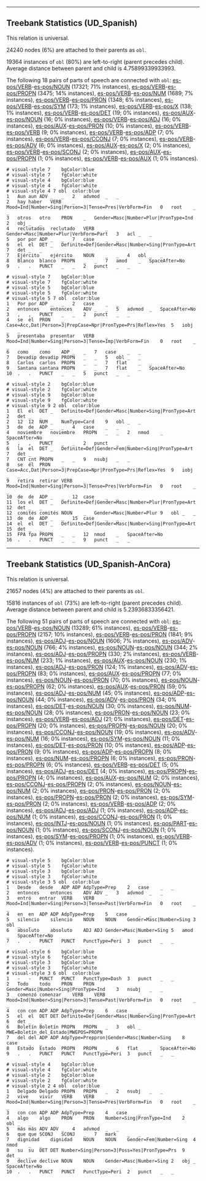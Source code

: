 

--------------------------------------------------------------------------------

## Treebank Statistics (UD_Spanish)

This relation is universal.

24240 nodes (6%) are attached to their parents as `obl`.

19364 instances of `obl` (80%) are left-to-right (parent precedes child).
Average distance between parent and child is 4.75899339933993.

The following 18 pairs of parts of speech are connected with `obl`: [es-pos/VERB]()-[es-pos/NOUN]() (17321; 71% instances), [es-pos/VERB]()-[es-pos/PROPN]() (3475; 14% instances), [es-pos/VERB]()-[es-pos/NUM]() (1689; 7% instances), [es-pos/VERB]()-[es-pos/PRON]() (1348; 6% instances), [es-pos/VERB]()-[es-pos/SYM]() (173; 1% instances), [es-pos/VERB]()-[es-pos/X]() (138; 1% instances), [es-pos/VERB]()-[es-pos/DET]() (19; 0% instances), [es-pos/AUX]()-[es-pos/NOUN]() (16; 0% instances), [es-pos/VERB]()-[es-pos/ADJ]() (16; 0% instances), [es-pos/AUX]()-[es-pos/PRON]() (10; 0% instances), [es-pos/VERB]()-[es-pos/VERB]() (9; 0% instances), [es-pos/VERB]()-[es-pos/ADP]() (7; 0% instances), [es-pos/VERB]()-[es-pos/CCONJ]() (7; 0% instances), [es-pos/VERB]()-[es-pos/ADV]() (6; 0% instances), [es-pos/AUX]()-[es-pos/X]() (2; 0% instances), [es-pos/VERB]()-[es-pos/SCONJ]() (2; 0% instances), [es-pos/AUX]()-[es-pos/PROPN]() (1; 0% instances), [es-pos/VERB]()-[es-pos/AUX]() (1; 0% instances).


~~~ conllu
# visual-style 7	bgColor:blue
# visual-style 7	fgColor:white
# visual-style 4	bgColor:blue
# visual-style 4	fgColor:white
# visual-style 4 7 obl	color:blue
1	Aun	aun	ADV	_	_	2	advmod	_	_
2	hay	haber	VERB	_	Mood=Ind|Number=Sing|Person=3|Tense=Pres|VerbForm=Fin	0	root	_	_
3	otros	otro	PRON	_	Gender=Masc|Number=Plur|PronType=Ind	2	obj	_	_
4	reclutados	reclutado	VERB	_	Gender=Masc|Number=Plur|VerbForm=Part	3	acl	_	_
5	por	por	ADP	_	_	7	case	_	_
6	el	el	DET	_	Definite=Def|Gender=Masc|Number=Sing|PronType=Art	7	det	_	_
7	Ejército	ejército	NOUN	_	_	4	obl	_	_
8	Blanco	blanco	PROPN	_	_	7	amod	_	SpaceAfter=No
9	.	.	PUNCT	_	_	2	punct	_	_

~~~


~~~ conllu
# visual-style 7	bgColor:blue
# visual-style 7	fgColor:white
# visual-style 5	bgColor:blue
# visual-style 5	fgColor:white
# visual-style 5 7 obl	color:blue
1	Por	por	ADP	_	_	2	case	_	_
2	entonces	entonces	ADV	_	_	5	advmod	_	SpaceAfter=No
3	,	,	PUNCT	_	_	2	punct	_	_
4	se	él	PRON	_	Case=Acc,Dat|Person=3|PrepCase=Npr|PronType=Prs|Reflex=Yes	5	iobj	_	_
5	presentaba	presentar	VERB	_	Mood=Ind|Number=Sing|Person=3|Tense=Imp|VerbForm=Fin	0	root	_	_
6	como	como	ADP	_	_	7	case	_	_
7	Devadip	devadip	PROPN	_	_	5	obl	_	_
8	Carlos	carlos	PROPN	_	_	7	flat	_	_
9	Santana	santana	PROPN	_	_	7	flat	_	SpaceAfter=No
10	.	.	PUNCT	_	_	5	punct	_	_

~~~


~~~ conllu
# visual-style 2	bgColor:blue
# visual-style 2	fgColor:white
# visual-style 9	bgColor:blue
# visual-style 9	fgColor:white
# visual-style 9 2 obl	color:blue
1	El	el	DET	_	Definite=Def|Gender=Masc|Number=Sing|PronType=Art	2	det	_	_
2	12	12	NUM	_	NumType=Card	9	obl	_	_
3	de	de	ADP	_	_	4	case	_	_
4	noviembre	noviembre	PROPN	_	_	2	nmod	_	SpaceAfter=No
5	,	,	PUNCT	_	_	2	punct	_	_
6	la	el	DET	_	Definite=Def|Gender=Fem|Number=Sing|PronType=Art	7	det	_	_
7	CNT	cnt	PROPN	_	_	9	nsubj	_	_
8	se	él	PRON	_	Case=Acc,Dat|Person=3|PrepCase=Npr|PronType=Prs|Reflex=Yes	9	iobj	_	_
9	retira	retirar	VERB	_	Mood=Ind|Number=Sing|Person=3|Tense=Pres|VerbForm=Fin	0	root	_	_
10	de	de	ADP	_	_	12	case	_	_
11	los	el	DET	_	Definite=Def|Gender=Masc|Number=Plur|PronType=Art	12	det	_	_
12	comités	comités	NOUN	_	Gender=Masc|Number=Plur	9	obl	_	_
13	de	de	ADP	_	_	15	case	_	_
14	el	el	DET	_	Definite=Def|Gender=Masc|Number=Sing|PronType=Art	15	det	_	_
15	FPA	fpa	PROPN	_	_	12	nmod	_	SpaceAfter=No
16	.	.	PUNCT	_	_	9	punct	_	_

~~~




--------------------------------------------------------------------------------

## Treebank Statistics (UD_Spanish-AnCora)

This relation is universal.

21657 nodes (4%) are attached to their parents as `obl`.

15816 instances of `obl` (73%) are left-to-right (parent precedes child).
Average distance between parent and child is 5.23936833356421.

The following 51 pairs of parts of speech are connected with `obl`: [es-pos/VERB]()-[es-pos/NOUN]() (13289; 61% instances), [es-pos/VERB]()-[es-pos/PROPN]() (2157; 10% instances), [es-pos/VERB]()-[es-pos/PRON]() (1841; 9% instances), [es-pos/ADJ]()-[es-pos/NOUN]() (1606; 7% instances), [es-pos/ADV]()-[es-pos/NOUN]() (766; 4% instances), [es-pos/NOUN]()-[es-pos/NOUN]() (344; 2% instances), [es-pos/ADJ]()-[es-pos/PROPN]() (330; 2% instances), [es-pos/VERB]()-[es-pos/NUM]() (233; 1% instances), [es-pos/AUX]()-[es-pos/NOUN]() (230; 1% instances), [es-pos/ADJ]()-[es-pos/PRON]() (124; 1% instances), [es-pos/ADV]()-[es-pos/PROPN]() (83; 0% instances), [es-pos/AUX]()-[es-pos/PROPN]() (77; 0% instances), [es-pos/NOUN]()-[es-pos/PRON]() (70; 0% instances), [es-pos/NOUN]()-[es-pos/PROPN]() (62; 0% instances), [es-pos/AUX]()-[es-pos/PRON]() (59; 0% instances), [es-pos/ADJ]()-[es-pos/NUM]() (45; 0% instances), [es-pos/ADP]()-[es-pos/NOUN]() (44; 0% instances), [es-pos/ADV]()-[es-pos/PRON]() (34; 0% instances), [es-pos/DET]()-[es-pos/NOUN]() (30; 0% instances), [es-pos/NUM]()-[es-pos/NOUN]() (28; 0% instances), [es-pos/PRON]()-[es-pos/NOUN]() (23; 0% instances), [es-pos/VERB]()-[es-pos/ADJ]() (21; 0% instances), [es-pos/DET]()-[es-pos/PROPN]() (20; 0% instances), [es-pos/PROPN]()-[es-pos/NOUN]() (20; 0% instances), [es-pos/CCONJ]()-[es-pos/NOUN]() (19; 0% instances), [es-pos/ADV]()-[es-pos/NUM]() (16; 0% instances), [es-pos/SYM]()-[es-pos/NOUN]() (11; 0% instances), [es-pos/DET]()-[es-pos/PRON]() (10; 0% instances), [es-pos/ADP]()-[es-pos/PRON]() (9; 0% instances), [es-pos/ADP]()-[es-pos/PROPN]() (8; 0% instances), [es-pos/NUM]()-[es-pos/PROPN]() (6; 0% instances), [es-pos/PRON]()-[es-pos/PROPN]() (6; 0% instances), [es-pos/VERB]()-[es-pos/DET]() (5; 0% instances), [es-pos/ADJ]()-[es-pos/DET]() (4; 0% instances), [es-pos/PROPN]()-[es-pos/PROPN]() (4; 0% instances), [es-pos/AUX]()-[es-pos/NUM]() (2; 0% instances), [es-pos/CCONJ]()-[es-pos/PROPN]() (2; 0% instances), [es-pos/NOUN]()-[es-pos/NUM]() (2; 0% instances), [es-pos/PRON]()-[es-pos/PRON]() (2; 0% instances), [es-pos/PROPN]()-[es-pos/PRON]() (2; 0% instances), [es-pos/SYM]()-[es-pos/PRON]() (2; 0% instances), [es-pos/VERB]()-[es-pos/ADP]() (2; 0% instances), [es-pos/ADJ]()-[es-pos/ADJ]() (1; 0% instances), [es-pos/ADP]()-[es-pos/NUM]() (1; 0% instances), [es-pos/CCONJ]()-[es-pos/PRON]() (1; 0% instances), [es-pos/INTJ]()-[es-pos/NOUN]() (1; 0% instances), [es-pos/PART]()-[es-pos/NOUN]() (1; 0% instances), [es-pos/SCONJ]()-[es-pos/NOUN]() (1; 0% instances), [es-pos/SYM]()-[es-pos/PROPN]() (1; 0% instances), [es-pos/VERB]()-[es-pos/ADV]() (1; 0% instances), [es-pos/VERB]()-[es-pos/PUNCT]() (1; 0% instances).


~~~ conllu
# visual-style 5	bgColor:blue
# visual-style 5	fgColor:white
# visual-style 3	bgColor:blue
# visual-style 3	fgColor:white
# visual-style 3 5 obl	color:blue
1	Desde	desde	ADP	ADP	AdpType=Prep	2	case	_	_
2	entonces	entonces	ADV	ADV	_	3	advmod	_	_
3	entró	entrar	VERB	VERB	Mood=Ind|Number=Sing|Person=3|Tense=Past|VerbForm=Fin	0	root	_	_
4	en	en	ADP	ADP	AdpType=Prep	5	case	_	_
5	silencio	silencio	NOUN	NOUN	Gender=Masc|Number=Sing	3	obl	_	_
6	absoluto	absoluto	ADJ	ADJ	Gender=Masc|Number=Sing	5	amod	_	SpaceAfter=No
7	.	.	PUNCT	PUNCT	PunctType=Peri	3	punct	_	_

~~~


~~~ conllu
# visual-style 6	bgColor:blue
# visual-style 6	fgColor:white
# visual-style 3	bgColor:blue
# visual-style 3	fgColor:white
# visual-style 3 6 obl	color:blue
1	-	-	PUNCT	PUNCT	PunctType=Dash	3	punct	_	_
2	Todo	todo	PRON	PRON	Gender=Masc|Number=Sing|PronType=Ind	3	nsubj	_	_
3	comenzó	comenzar	VERB	VERB	Mood=Ind|Number=Sing|Person=3|Tense=Past|VerbForm=Fin	0	root	_	_
4	con	con	ADP	ADP	AdpType=Prep	6	case	_	_
5	el	el	DET	DET	Definite=Def|Gender=Masc|Number=Sing|PronType=Art	6	det	_	_
6	Boletín	Boletín	PROPN	PROPN	_	3	obl	_	MWE=Boletín_del_Estado|MWEPOS=PROPN
7	del	del	ADP	ADP	AdpType=Preppron|Gender=Masc|Number=Sing	8	case	_	_
8	Estado	Estado	PROPN	PROPN	_	6	flat	_	SpaceAfter=No
9	.	.	PUNCT	PUNCT	PunctType=Peri	3	punct	_	_

~~~


~~~ conllu
# visual-style 4	bgColor:blue
# visual-style 4	fgColor:white
# visual-style 2	bgColor:blue
# visual-style 2	fgColor:white
# visual-style 2 4 obl	color:blue
1	Delgado	Delgado	PROPN	PROPN	_	2	nsubj	_	_
2	vive	vivir	VERB	VERB	Mood=Ind|Number=Sing|Person=3|Tense=Pres|VerbForm=Fin	0	root	_	_
3	con	con	ADP	ADP	AdpType=Prep	4	case	_	_
4	algo	algo	PRON	PRON	Number=Sing|PronType=Ind	2	obl	_	_
5	más	más	ADV	ADV	_	4	advmod	_	_
6	que	que	SCONJ	SCONJ	_	7	mark	_	_
7	dignidad	dignidad	NOUN	NOUN	Gender=Fem|Number=Sing	4	nmod	_	_
8	su	su	DET	DET	Number=Sing|Person=3|Poss=Yes|PronType=Prs	9	det	_	_
9	declive	declive	NOUN	NOUN	Gender=Masc|Number=Sing	2	obj	_	SpaceAfter=No
10	.	.	PUNCT	PUNCT	PunctType=Peri	2	punct	_	_

~~~


